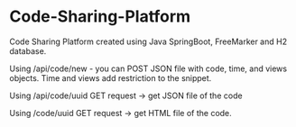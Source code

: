 # Code-Sharing-Platform

Code Sharing Platform created using Java SpringBoot, FreeMarker and H2 database.

Using /api/code/new - you can POST JSON file with code, time, and views objects. Time and views add 
restriction to the snippet.

Using /api/code/uuid GET request -> get JSON file of the code

Using /code/uuid GET request -> get HTML file of the code.
